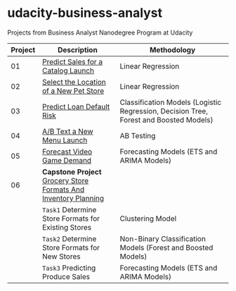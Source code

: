 # udacity-business-analyst
Projects from Business Analyst Nanodegree Program at Udacity

Project | Description | Methodology
------------ | ------------- | -------------
01 | <a href="https://github.com/ayumiohashi/udacity-business-analyst/tree/master/01-predict-sales-for-a-catelog-launch">Predict Sales for a Catalog Launch</a> | Linear Regression
02 | <a href="https://github.com/ayumiohashi/udacity-business-analyst/tree/master/02-select-location-of-a-new-pet-store">Select the Location of a New Pet Store</a> | Linear Regression
03 | <a href="https://github.com/ayumiohashi/udacity-business-analyst/tree/master/03-predict-loan-default-risk">Predict Loan Default Risk</a> | Classification Models (Logistic Regression, Decision Tree, Forest and Boosted Models)
04 | <a href="https://github.com/ayumiohashi/udacity-business-analyst/tree/master/04-ab-test-a-new-menu-launch">A/B Text a New Menu Launch</a> | AB Testing
05 | <a href="https://github.com/ayumiohashi/udacity-business-analyst/tree/master/05-forecast-video-game-demand">Forecast Video Game Demand</a> | Forecasting Models (ETS and ARIMA Models)
06 | <b>Capstone Project</b></br><a href="https://github.com/ayumiohashi/udacity-business-analyst/tree/master/06-grocery-store-formats-and-inventory-planning">Grocery Store Formats And Inventory Planning</a> | &nbsp;
&nbsp; | `Task1` Determine Store Formats for Existing Stores | Clustering Model
&nbsp; | `Task2` Determine Store Formats for New Stores | Non-Binary Classification Models (Forest and Boosted Models)
&nbsp; | `Task3` Predicting Produce Sales | Forecasting Models (ETS and ARIMA Models)
